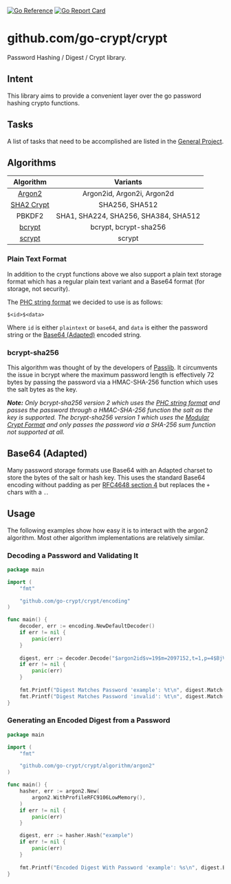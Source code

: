 [![Go Reference](https://pkg.go.dev/badge/github.com/go-crypt/crypt.svg)](https://pkg.go.dev/github.com/go-crypt/crypt)
[![Go Report Card](https://goreportcard.com/badge/github.com/go-crypt/crypt)](https://goreportcard.com/report/github.com/go-crypt/crypt)

# github.com/go-crypt/crypt

Password Hashing / Digest / Crypt library.

## Intent

This library aims to provide a convenient layer over the go password hashing crypto functions.

## Tasks

A list of tasks that need to be accomplished are listed in the 
[General Project](https://github.com/orgs/go-crypt/projects/1).

## Algorithms

|                                 Algorithm                                  |               Variants               |
|:--------------------------------------------------------------------------:|:------------------------------------:|
|           [Argon2](https://www.rfc-editor.org/rfc/rfc9106.html)            |      Argon2id, Argon2i, Argon2d      |
|        [SHA2 Crypt](https://www.akkadia.org/drepper/SHA-crypt.txt)         |            SHA256, SHA512            |
|                                   PBKDF2                                   | SHA1, SHA224, SHA256, SHA384, SHA512 |
| [bcrypt](https://www.usenix.org/legacy/event/usenix99/provos/provos_html/) |        bcrypt, bcrypt-sha256         |
|           [scrypt](https://www.rfc-editor.org/rfc/rfc7914.html)            |                scrypt                |

### Plain Text Format

In addition to the crypt functions above we also support a plain text storage format which has a regular plain text
variant and a Base64 format (for storage, not security).

The [PHC string format] we decided to use is as follows:

```
$<id>$<data>
```

Where `id` is either `plaintext` or `base64`, and `data` is either the password string or the
[Base64 (Adapted)](#base64-adapted) encoded string.

### bcrypt-sha256

This algorithm was thought of by the developers of [Passlib]. It circumvents the issue in bcrypt where the maximum
password length is effectively 72 bytes by passing the password via a HMAC-SHA-256 function which uses the salt bytes as
the key.

*__Note:__ Only bcrypt-sha256 version 2 which uses the [PHC string format] and passes the password through
a HMAC-SHA-256 function the salt as the key is supported. The bcrypt-sha256 version 1 which uses the 
[Modular Crypt Format] and only passes the password via a SHA-256 sum function not supported at all.*

[Passlib]: https://passlib.readthedocs.io/en/stable/
[PHC string format]: https://github.com/P-H-C/phc-string-format/blob/master/phc-sf-spec.md
[Modular Crypt Format]: https://passlib.readthedocs.io/en/stable/modular_crypt_format.html

## Base64 (Adapted)

Many password storage formats use Base64 with an Adapted charset to store the bytes of the salt or hash key. This uses
the standard Base64 encoding without padding as per [RFC4648 section 4] but replaces the `+` chars with a `.`.

[RFC4648 section 4]: https://datatracker.ietf.org/doc/html/rfc4648#section-4

## Usage

The following examples show how easy it is to interact with the argon2 algorithm. Most other algorithm implementations
are relatively similar.

### Decoding a Password and Validating It

```go
package main

import (
	"fmt"

	"github.com/go-crypt/crypt/encoding"
)

func main() {
	decoder, err := encoding.NewDefaultDecoder()
	if err != nil {
		panic(err)
	}
	
	digest, err := decoder.Decode("$argon2id$v=19$m=2097152,t=1,p=4$BjVeoTI4ntTQc0WkFQdLWg$OAUnkkyx5STI0Ixl+OSpv4JnI6J1TYWKuCuvIbUGHTY")
	if err != nil {
		panic(err)
	}
    
    fmt.Printf("Digest Matches Password 'example': %t\n", digest.Match("example"))
	fmt.Printf("Digest Matches Password 'invalid': %t\n", digest.Match("invalid"))
}
```


### Generating an Encoded Digest from a Password

```go
package main

import (
	"fmt"

	"github.com/go-crypt/crypt/algorithm/argon2"
)

func main() {
	hasher, err := argon2.New(
		argon2.WithProfileRFC9106LowMemory(),
	)
	if err != nil {
		panic(err)
	}

	digest, err := hasher.Hash("example")
	if err != nil {
		panic(err)
	}
    
    fmt.Printf("Encoded Digest With Password 'example': %s\n", digest.Encode())
}
```